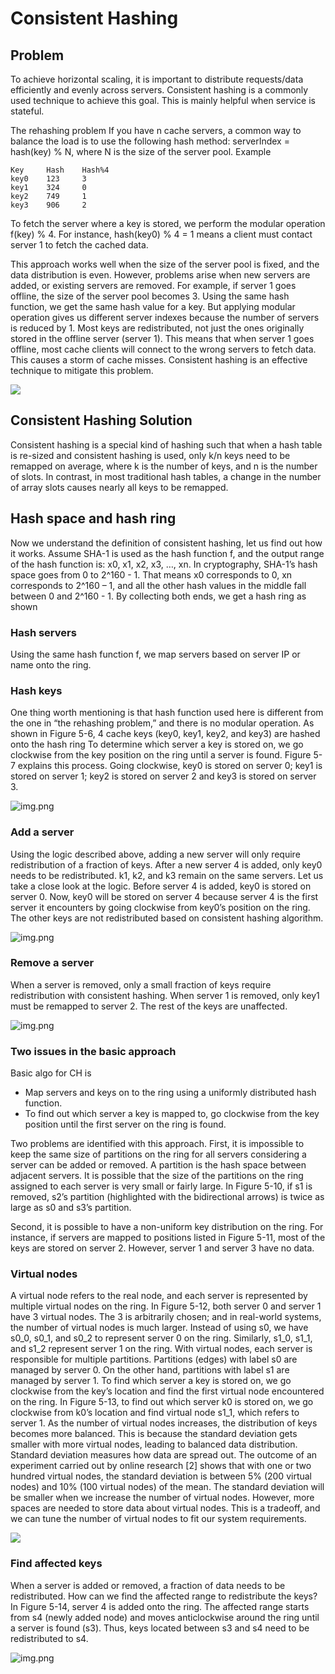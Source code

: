 # Consistent Hashing

## Problem
To achieve horizontal scaling, it is important to distribute requests/data efficiently and evenly
across servers. Consistent hashing is a commonly used technique to achieve this goal. This is mainly
helpful when service is stateful.

The rehashing problem
If you have n cache servers, a common way to balance the load is to use the following hash
method:
serverIndex = hash(key) % N, where N is the size of the server pool. Example

    Key     Hash    Hash%4
    key0    123     3
    key1    324     0
    key2    749     1
    key3    906     2

To fetch the server where a key is stored, we perform the modular operation f(key) % 4. For
instance, hash(key0) % 4 = 1 means a client must contact server 1 to fetch the cached data.

This approach works well when the size of the server pool is fixed, and the data distribution
is even. However, problems arise when new servers are added, or existing servers are
removed. For example, if server 1 goes offline, the size of the server pool becomes 3. Using
the same hash function, we get the same hash value for a key. But applying modular
operation gives us different server indexes because the number of servers is reduced by 1. Most keys are redistributed, not just the ones originally stored in the
offline server (server 1). This means that when server 1 goes offline, most cache clients will
connect to the wrong servers to fetch data. This causes a storm of cache misses. Consistent
hashing is an effective technique to mitigate this problem.

<img src="https://raw.githubusercontent.com/ACE857/ConsistentHashing/main/Java/assets/img.png" />

## Consistent Hashing Solution
Consistent hashing is a special kind of hashing such that when a
hash table is re-sized and consistent hashing is used, only k/n keys need to be remapped on
average, where k is the number of keys, and n is the number of slots. In contrast, in most
traditional hash tables, a change in the number of array slots causes nearly all keys to be
remapped.

## Hash space and hash ring
Now we understand the definition of consistent hashing, let us find out how it works. Assume
SHA-1 is used as the hash function f, and the output range of the hash function is: x0, x1, x2,
x3, …, xn. In cryptography, SHA-1’s hash space goes from 0 to 2^160 - 1. That means x0
corresponds to 0, xn corresponds to 2^160 – 1, and all the other hash values in the middle fall
between 0 and 2^160 - 1. By collecting both ends, we get a hash ring as shown

### Hash servers
Using the same hash function f, we map servers based on server IP or name onto the ring.
### Hash keys
One thing worth mentioning is that hash function used here is different from the one in “the
rehashing problem,” and there is no modular operation. As shown in Figure 5-6, 4 cache keys
(key0, key1, key2, and key3) are hashed onto the hash ring To determine which server a key is stored on, we go clockwise from the key position on the
ring until a server is found. Figure 5-7 explains this process. Going clockwise, key0 is stored
on server 0; key1 is stored on server 1; key2 is stored on server 2 and key3 is stored on server 3.

![img.png](assets/img.png)

### Add a server
Using the logic described above, adding a new server will only require redistribution of a
fraction of keys.
After a new server 4 is added, only key0 needs to be redistributed. k1, k2, and
k3 remain on the same servers. Let us take a close look at the logic. Before server 4 is added,
key0 is stored on server 0. Now, key0 will be stored on server 4 because server 4 is the first
server it encounters by going clockwise from key0’s position on the ring. The other keys are
not redistributed based on consistent hashing algorithm.

![img.png](add_server.png/img.png)

### Remove a server
When a server is removed, only a small fraction of keys require redistribution with consistent
hashing. When server 1 is removed, only key1 must be remapped to server 2.
The rest of the keys are unaffected.

![img.png](remove_server.png/img.png)

### Two issues in the basic approach
Basic algo for CH is
* Map servers and keys on to the ring using a uniformly distributed hash function.
* To find out which server a key is mapped to, go clockwise from the key position until the
first server on the ring is found.

Two problems are identified with this approach. First, it is impossible to keep the same size
of partitions on the ring for all servers considering a server can be added or removed. A
partition is the hash space between adjacent servers. It is possible that the size of the
partitions on the ring assigned to each server is very small or fairly large. In Figure 5-10, if s1
is removed, s2’s partition (highlighted with the bidirectional arrows) is twice as large as s0
and s3’s partition.

Second, it is possible to have a non-uniform key distribution on the ring. For instance, if
servers are mapped to positions listed in Figure 5-11, most of the keys are stored on server 2.
However, server 1 and server 3 have no data.

### Virtual nodes
A virtual node refers to the real node, and each server is represented by multiple virtual nodes
on the ring. In Figure 5-12, both server 0 and server 1 have 3 virtual nodes. The 3 is arbitrarily chosen; and in real-world systems, the number of virtual nodes is much larger.
Instead of using s0, we have s0_0, s0_1, and s0_2 to represent server 0 on the ring. Similarly,
s1_0, s1_1, and s1_2 represent server 1 on the ring. With virtual nodes, each server is
responsible for multiple partitions. Partitions (edges) with label s0 are managed by server 0.
On the other hand, partitions with label s1 are managed by server 1. To find which server a key is stored on, we go clockwise from the key’s location and find the
first virtual node encountered on the ring. In Figure 5-13, to find out which server k0 is stored
on, we go clockwise from k0’s location and find virtual node s1_1, which refers to server 1. As the number of virtual nodes increases, the distribution of keys becomes more balanced.
This is because the standard deviation gets smaller with more virtual nodes, leading to
balanced data distribution. Standard deviation measures how data are spread out. The
outcome of an experiment carried out by online research [2] shows that with one or two
hundred virtual nodes, the standard deviation is between 5% (200 virtual nodes) and 10%
(100 virtual nodes) of the mean. The standard deviation will be smaller when we increase the
number of virtual nodes. However, more spaces are needed to store data about virtual nodes.
This is a tradeoff, and we can tune the number of virtual nodes to fit our system requirements.

![](assets/virtual_node.png)

### Find affected keys
When a server is added or removed, a fraction of data needs to be redistributed. How can we
find the affected range to redistribute the keys?
In Figure 5-14, server 4 is added onto the ring. The affected range starts from s4 (newly
added node) and moves anticlockwise around the ring until a server is found (s3). Thus, keys
located between s3 and s4 need to be redistributed to s4.

![img.png](affected_keys.png/img.png)